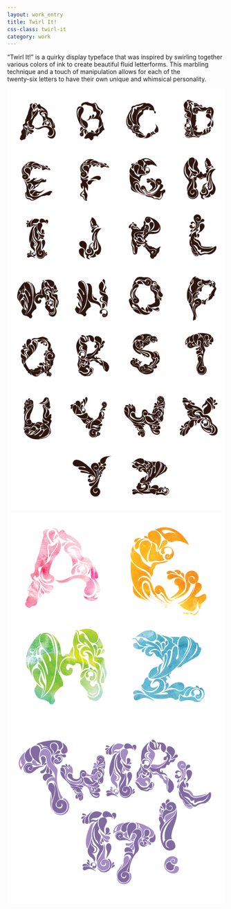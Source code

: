 ```yaml
---
layout: work_entry
title: Twirl It!
css-class: twirl-it
category: work
---
```


“Twirl It!” is a quirky display typeface that was inspired by swirling together various colors of ink to create beautiful fluid letterforms. This marbling technique and a touch of manipulation allows for each of the <br/> twenty-six letters to have their own unique and whimsical personality.

![placeholder](/static/images/work/twirl-it/twirl-it-1.jpg "")
![placeholder](/static/images/work/twirl-it/twirl-it-2.jpg "")
